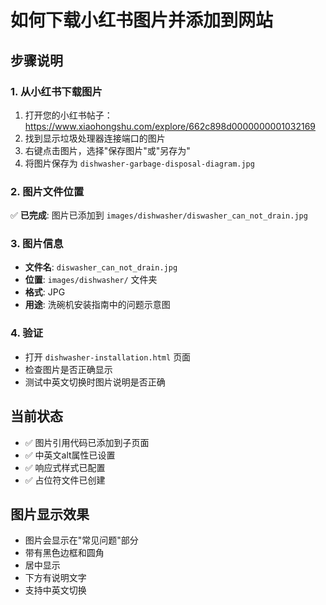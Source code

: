 # 如何下载小红书图片并添加到网站

## 步骤说明

### 1. 从小红书下载图片
1. 打开您的小红书帖子：https://www.xiaohongshu.com/explore/662c898d0000000001032169
2. 找到显示垃圾处理器连接端口的图片
3. 右键点击图片，选择"保存图片"或"另存为"
4. 将图片保存为 `dishwasher-garbage-disposal-diagram.jpg`

### 2. 图片文件位置
✅ **已完成**: 图片已添加到 `images/dishwasher/diswasher_can_not_drain.jpg`

### 3. 图片信息
- **文件名**: `diswasher_can_not_drain.jpg`
- **位置**: `images/dishwasher/` 文件夹
- **格式**: JPG
- **用途**: 洗碗机安装指南中的问题示意图

### 4. 验证
- 打开 `dishwasher-installation.html` 页面
- 检查图片是否正确显示
- 测试中英文切换时图片说明是否正确

## 当前状态
- ✅ 图片引用代码已添加到子页面
- ✅ 中英文alt属性已设置
- ✅ 响应式样式已配置
- ✅ 占位符文件已创建

## 图片显示效果
- 图片会显示在"常见问题"部分
- 带有黑色边框和圆角
- 居中显示
- 下方有说明文字
- 支持中英文切换

